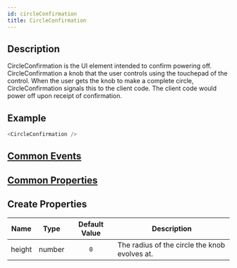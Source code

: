 ```yaml
---
id: circleConfirmation
title: CircleConfirmation
---
```


## Description
CircleConfirmation is the UI element intended to confirm powering off. CircleConfirmation a knob that the user controls using the touchepad of the control. When the user gets the knob to make a complete circle, CircleConfirmation signals this to the client code. The client code would power off upon receipt of confirmation.

## Example

```javascript
<CircleConfirmation />
```

## [Common Events](../types/Events.md)

## [Common Properties](../types/Properties.md)

## Create Properties

| Name   | Type   | Default Value | Description                                   |
| ------ | ------ | :-----------: | --------------------------------------------- |
| height | number |      `0`      | The radius of the circle the knob evolves at. |
